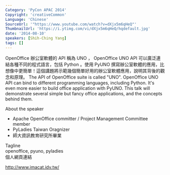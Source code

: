 ```yaml
---
Category: 'PyCon APAC 2014'
Copyright: 'creativeCommon'
Language: 'Chinese'
SourceUrl: '"https://www.youtube.com/watch?v=dXjx5m6qHeQ"'
ThumbnailUrl: 'https://i.ytimg.com/vi/dXjx5m6qHeQ/hqdefault.jpg'
date: '2014-08-10'
speakers: [Shih-Ching Yang]
tags: []
---
```

OpenOffice 辦公室軟體的 API 稱為 UNO ， OpenOffice UNO API 可以廣泛連結各種不同的程式語言，包括 Python 。使用 PyUNO 撰寫辦公室軟體的應用，比想像中更簡單！這個講題將示範幾個簡單好用的辦公室軟體應用，說明其背後的觀念和原理。 The API of OpenOffice suite is called "UNO". OpenOffice UNO API can bind to different programming languages, including Python. It's even more easier to build office application with PyUNO. This talk will demonstrate several simple but fancy office applications, and the concepts behind them.


About the speaker


* Apache OpenOffice committer / Project Management Committee member
* PyLadies Taiwan Oragnizer
* 師大資訊教育研究所畢業

Tagline  
openoffice, pyuno, pyladies  
個人網頁連結

<http://www.imacat.idv.tw/>